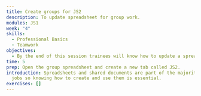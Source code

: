 ```yaml
---
title: Create groups for JS2
description: To update spreadsheet for group work.
modules: JS1
week: "4"
skills:
  - Professional Basics
  - Teamwork
objectives:
  - By the end of this session trainees will know how to update a spreadsheet
time: 5
prep: O﻿pen the group spreadsheet and create a new tab called JS2.
introduction: Spreadsheets and shared documents are part of the majority of the
  jobs so knowing how to create and use them is essential.
exercises: []
---
```

